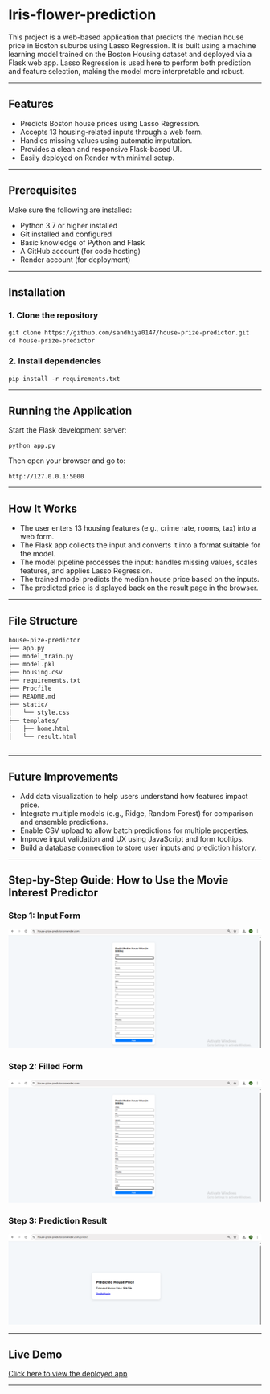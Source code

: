 # Iris-flower-prediction

This project is a web-based application that predicts the median house price in Boston suburbs using Lasso Regression. It is built using a machine learning model trained on the Boston Housing dataset and deployed via a Flask web app. Lasso Regression is used here to perform both prediction and feature selection, making the model more interpretable and robust.

---

## Features

- Predicts Boston house prices using Lasso Regression.
- Accepts 13 housing-related inputs through a web form.
- Handles missing values using automatic imputation.
- Provides a clean and responsive Flask-based UI.
- Easily deployed on Render with minimal setup.

---

## Prerequisites

Make sure the following are installed:

- Python 3.7 or higher installed
- Git installed and configured
- Basic knowledge of Python and Flask
- A GitHub account (for code hosting)
- Render account (for deployment)

---

## Installation

### 1. Clone the repository

```
git clone https://github.com/sandhiya0147/house-prize-predictor.git
cd house-prize-predictor
```

### 2. Install dependencies

```
pip install -r requirements.txt
```

---

## Running the Application

Start the Flask development server:

```
python app.py
```

Then open your browser and go to:

```
http://127.0.0.1:5000
```

---

## How It Works

- The user enters 13 housing features (e.g., crime rate, rooms, tax) into a web form.
- The Flask app collects the input and converts it into a format suitable for the model.
- The model pipeline processes the input: handles missing values, scales features, and applies Lasso Regression.
- The trained model predicts the median house price based on the inputs.
- The predicted price is displayed back on the result page in the browser.

---

## File Structure

```
house-pize-predictor
├── app.py
├── model_train.py
├── model.pkl
├── housing.csv
├── requirements.txt
├── Procfile
├── README.md
├── static/
│   └── style.css
├── templates/
│   ├── home.html
│   └── result.html
         
```

---

## Future Improvements

- Add data visualization to help users understand how features impact price.
- Integrate multiple models (e.g., Ridge, Random Forest) for comparison and ensemble predictions.
- Enable CSV upload to allow batch predictions for multiple properties.
- Improve input validation and UX using JavaScript and form tooltips.
- Build a database connection to store user inputs and prediction history.

---



## Step-by-Step Guide: How to Use the Movie Interest Predictor


### Step 1: Input Form
![Form](assets/input_form.png)  

### Step 2: Filled Form 
![Prediction Result](assets/filled_input.png)  

### Step 3: Prediction Result
![Full Page](assets/predicted_result.png)

---

## Live Demo

[Click here to view the deployed app](https://house-prize-predictor.onrender.com)

---
